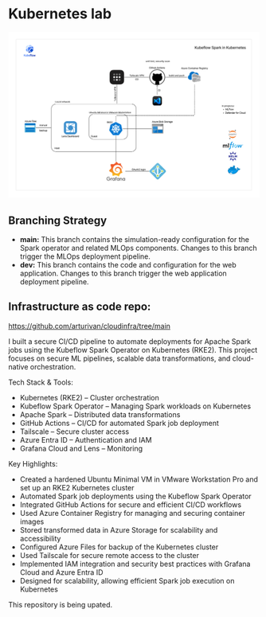 # Kubernetes lab

![Architecture](images/MLOps.png)

## Branching Strategy

- **main:** This branch contains the simulation-ready configuration for the Spark operator and related MLOps components. Changes to this branch trigger the MLOps deployment pipeline.
- **dev:** This branch contains the code and configuration for the web application. Changes to this branch trigger the web application deployment pipeline.

## Infrastructure as code repo:

https://github.com/arturivan/cloudinfra/tree/main

I built a secure CI/CD pipeline to automate deployments for Apache Spark jobs using the Kubeflow Spark Operator on Kubernetes (RKE2). This project focuses on secure ML pipelines, scalable data transformations, and cloud-native orchestration.

Tech Stack & Tools:

- Kubernetes (RKE2) – Cluster orchestration
- Kubeflow Spark Operator – Managing Spark workloads on Kubernetes
- Apache Spark – Distributed data transformations
- GitHub Actions – CI/CD for automated Spark job deployment
- Tailscale – Secure cluster access
- Azure Entra ID – Authentication and IAM
- Grafana Cloud and Lens – Monitoring

Key Highlights:

- Created a hardened Ubuntu Minimal VM in VMware Workstation Pro and set up an RKE2 Kubernetes cluster
- Automated Spark job deployments using the Kubeflow Spark Operator
- Integrated GitHub Actions for secure and efficient CI/CD workflows
- Used Azure Container Registry for managing and securing container images
- Stored transformed data in Azure Storage for scalability and accessibility
- Configured Azure Files for backup of the Kubernetes cluster
- Used Tailscale for secure remote access to the cluster
- Implemented IAM integration and security best practices with Grafana Cloud and Azure Entra ID
- Designed for scalability, allowing efficient Spark job execution on Kubernetes

This repository is being upated.
